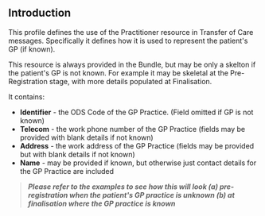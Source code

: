 ## Introduction
This profile defines the use of the Practitioner resource in Transfer of Care messages. Specifically it defines how it is used to represent the patient's GP (if known).

This resource is always provided in the Bundle, but may be only a skelton if the patient's GP is not known. For example it may be skeletal at the Pre-Registration stage, with more details populated at Finalisation.

It contains:

 - **Identifier** - the ODS Code of the GP Practice. (Field omitted if GP is not known)
 - **Telecom** - the work phone number of the GP Practice (fields may be provided with blank details if not known)
 - **Address** - the work address of the GP Practice  (fields may be provided but with blank details if not known)
 - **Name** - may be provided if known, but otherwise just contact details for the GP Practice are included


>***Please refer to the examples to see how this will look (a) pre-registration when the patient's GP practice is unknown (b) at finalisation where the GP practice is known***